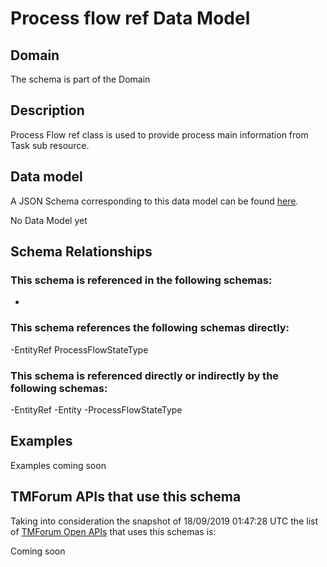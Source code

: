 # Process flow ref Data Model

## Domain

The  schema is part of the  Domain

## Description

Process Flow ref class is used to provide process main information from Task sub resource.

## Data model

A JSON Schema corresponding to this data model can be found
[here](https://github.com/tmforum-rand/schemas/blob/master/Common/ProcessFlowRef.schema.json).

No Data Model yet

## Schema Relationships

### This schema is referenced in the following schemas:

-

### This schema references the following schemas directly:

-EntityRef
ProcessFlowStateType

### This schema is referenced directly or indirectly by the following schemas:

-EntityRef
-Entity
-ProcessFlowStateType



## Examples

Examples coming soon

## TMForum APIs that use this schema

Taking into consideration the snapshot of 18/09/2019 01:47:28 UTC the list of [TMForum Open APIs](https://www.tmforum.org/open-apis/) that uses this schemas is:

Coming soon